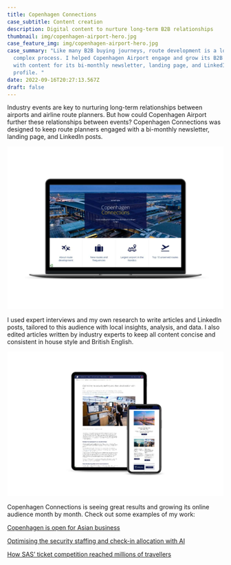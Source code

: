 ```yaml
---
title: Copenhagen Connections
case_subtitle: Content creation
description: Digital content to nurture long-term B2B relationships
thumbnail: img/copenhagen-airport-hero.jpg
case_feature_img: img/copenhagen-airport-hero.jpg
case_summary: "Like many B2B buying journeys, route development is a long and
  complex process. I helped Copenhagen Airport engage and grow its B2B audience
  with content for its bi-monthly newsletter, landing page, and LinkedIn
  profile. "
date: 2022-09-16T20:27:13.567Z
draft: false
---
```

Industry events are key to nurturing long-term relationships between airports and airline route planners. But how could Copenhagen Airport further these relationships between events? Copenhagen Connections was designed to keep route planners engaged with a bi-monthly newsletter, landing page, and LinkedIn posts. 

![](img/mockup-of-landing-page.jpg)

I used expert interviews and my own research to write articles and LinkedIn posts, tailored to this audience with local insights, analysis, and data. I also edited articles written by industry experts to keep all content concise and consistent in house style and British English. 

![](img/mockup-with-email-and-optimisation-article.jpg)

Copenhagen Connections is seeing great results and growing its online audience month by month. Check out some examples of my work:

[Copenhagen is open for Asian business](https://www.cph.dk/en/cph-business/aviation/copenhagen-connections/copenhagen-is-open-for-asian-business)

[Optimising the security staffing and check-in allocation with AI](https://www.cph.dk/en/cph-business/aviation/copenhagen-connections/optimising-the-security-staffing-and-check-in-allocation-with-ai)

[How SAS’ ticket competition reached millions of travellers](https://www.cph.dk/en/cph-business/aviation/copenhagen-connections/sas-competition)